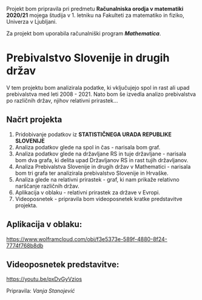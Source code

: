Projekt bom pripravila pri predmetu **Računalniska orodja v matematiki 2020/21** mojega študija v 1. letniku
na Fakulteti za matematiko in fiziko, Univerza v Ljubljani.

Za projekt bom uporabila računalniški program ***Mathematica***.

# Prebivalstvo Slovenije in drugih držav

V tem projektu bom analizirala podatke, ki vključujejo spol in rast ali upad prebivalstva med leti 2008 - 2021. Nato bom še izvedla analizo prebivalstva po različnih držav, njihov relativni prirastek...

## Načrt projekta
1. Pridobivanje podatkov iz **STATISTIČNEGA URADA REPUBLIKE SLOVENIJE**
2. Analiza podatkov glede na spol in čas - narisala bom graf.
3. Analiza podatkov glede na državljane RS in tuje državljane - narisala bom dva grafa, ki delita upad Državljanov RS in rast tujih državljanov.
4. Analiza Prebivalstva Slovenije in drugih držav v Mathematici - narisala bom tri grafa ter analizirala prebivalstvo Slovenije in Hrvaške.
5. Analiza glede na relativni prirastek - graf, ki nam prikaže relativno narščanje različnih držav.
6. Aplikacija v oblaku - relativni prirastek za države v Evropi.
7. Videoposnetek - pripravila bom videoposnetek kratke predstavitve projekta.

## Aplikacija v oblaku:
https://www.wolframcloud.com/obj/f3e5373e-589f-4880-8f24-7774f768b8db

## Videoposnetek predstavitve:
https://youtu.be/pxDvGyVzios
 
Pripravila: *Vanja Stanojević*
